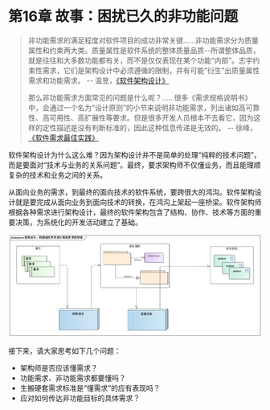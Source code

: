 # 第16章 故事：困扰已久的非功能问题

> 非功能需求的满足程度对软件项目的成功非常关键......非功能需求分为质量属性和约束两大类。质量属性是软件系统的整体质量品质--所谓整体品质，就是往往和大多数功能都有关，而不是仅仅表现在某个功能“内部”。志宇约束性需求，它们是架构设计中必须遵循的限制，并有可能“衍生”出质量属性需求和功能需求。     -- 温昱，[《软件架构设计》](https://book.douban.com/subject/2076710/)
>  
> 那么非功能需求方面常见的问题是什么呢？......很多《需求规格说明书》中，会通过一个名为“设计原则”的小节来说明非功能需求，列出诸如高可靠性、高可用性、高扩展性等要求。但是很多开发人员根本不去看它，因为这样的定性描述是没有判断标准的，因此这种信息传递是无效的。     -- 徐峰， [《软件需求最佳实践》](https://book.douban.com/subject/3265691/)

软件架构设计为什么这么难？因为架构设计并不是简单的处理“纯粹的技术问题”，而是要面对“技术与业务的关系问题”。最终，要求架构师不仅懂业务，而且能理顺复杂的技术和业务之间的关系。

从面向业务的需求，到最终的面向技术的软件系统，要跨很大的鸿沟。软件架构设计就是要完成从面向业务到面向技术的转换，在鸿沟上架起一座桥梁。软件架构师根据各种需求进行架构设计，最终的软件架构包含了结构、协作、技术等方面的重要决策，为系统化的开发活动建立了基础。

![架构设计：跨越现实世界到计算机世界的桥梁](images/架构设计：跨越现实世界到计算机世界的桥梁.png)

接下来，请大家思考如下几个问题：

- 架构师是否应该懂需求？
- 功能需求、非功能需求都要懂吗？
- 生搬硬套需求标准是“懂需求”的应有表现吗？
- 应对如何传达非功能目标的具体需求？
